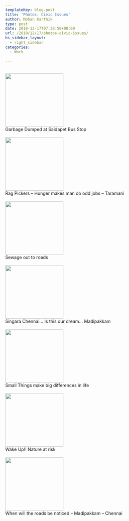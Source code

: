 ```yaml
---
templateKey: blog-post
title: 'Photos: Civic Issues'
author: Mohan Karthik
type: post
date: 2010-12-17T07:38:50+00:00
url: /2010/12/17/photos-civic-issues/
hs_sidebar_layout:
  - right_sidebar
categories:
  - Work

---
```

<div class="polaroid">
  <div class="polaroidimage">
    <a href="/wp-content/uploads/2011/12/Garbage-Dumped-at-Saidapet-Bus-Stop-Chennai.jpg"><br /> <img src="/wp-content/uploads/2011/12/Garbage-Dumped-at-Saidapet-Bus-Stop-Chennai.png" width="185" height="170" /><br /> </a>
  </div>
  
  <div class="polaroidtitle">
    Garbage Dumped at Saidapet Bus Stop
  </div>
</div>

<div class="polaroid">
  <div class="polaroidimage">
    <a href="/wp-content/uploads/2011/12/Rag-Pickers-Hunger-makes-man-do-odd-jobs-Taramani.jpg"><br /> <img src="/wp-content/uploads/2011/12/Rag-Pickers-Hunger-makes-man-do-odd-jobs-Taramani.png" width="185" height="170" /><br /> </a>
  </div>
  
  <div class="polaroidtitle">
    Rag Pickers &#8211; Hunger makes man do odd jobs &#8211; Taramani
  </div>
</div>

<div class="polaroid">
  <div class="polaroidimage">
    <a href="/wp-content/uploads/2011/12/Sewage-out-to-roads.jpg"><br /> <img src="/wp-content/uploads/2011/12/Sewage-out-to-roads.png" width="185" height="170" /><br /> </a>
  </div>
  
  <div class="polaroidtitle">
    Sewage out to roads
  </div>
</div>

<div class="polaroid">
  <div class="polaroidimage">
    <a href="/wp-content/uploads/2011/12/Singara-Chennai...-Is-this-our-dream...-Madipakkam.jpg"><br /> <img src="/wp-content/uploads/2011/12/Singara-Chennai...-Is-this-our-dream...-Madipakkam.png" width="185" height="170" /><br /> </a>
  </div>
  
  <div class="polaroidtitle">
    Singara Chennai&#8230; Is this our dream&#8230; Madipakkam
  </div>
</div>

<div class="polaroid">
  <div class="polaroidimage">
    <a href="/wp-content/uploads/2011/12/Small-Things-make-big-differences-in-life.jpg"><br /> <img src="/wp-content/uploads/2011/12/Small-Things-make-big-differences-in-life.png" width="185" height="170" /><br /> </a>
  </div>
  
  <div class="polaroidtitle">
    Small Things make big differences in life
  </div>
</div>

<div class="polaroid">
  <div class="polaroidimage">
    <a href="/wp-content/uploads/2011/12/Wake-Up-Nature-at-risk.....jpg"><br /> <img src="/wp-content/uploads/2011/12/Wake-Up-Nature-at-risk.....png" width="185" height="170" /><br /> </a>
  </div>
  
  <div class="polaroidtitle">
    Wake Up!! Nature at risk
  </div>
</div>

<div class="polaroid">
  <div class="polaroidimage">
    <a href="/wp-content/uploads/2011/12/When-will-the-roads-be-noticed-Madipakkam-Chennai.jpg"><br /> <img src="/wp-content/uploads/2011/12/When-will-the-roads-be-noticed-Madipakkam-Chennai.png" width="185" height="170" /><br /> </a>
  </div>
  
  <div class="polaroidtitle">
    When will the roads be noticed &#8211; Madipakkam &#8211; Chennai
  </div>
</div>